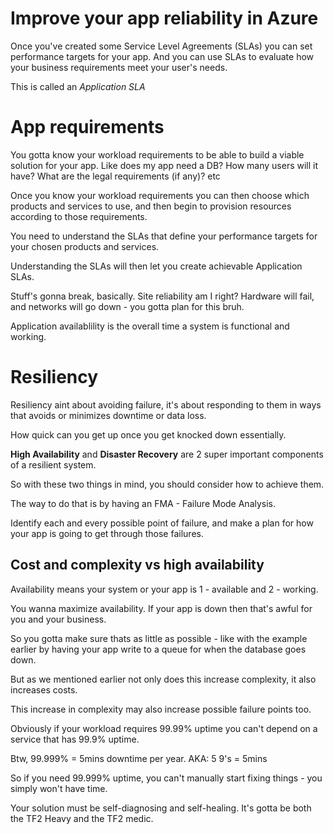 # Improve your app reliability in Azure

Once you've created some Service Level Agreements (SLAs) you can set performance targets for your app. And you can use SLAs to evaluate how your business requirements meet your user's needs.

This is called an _Application SLA_

# App requirements

You gotta know your workload requirements to be able to build a viable solution for your app. Like does my app need a DB? How many users will it have? What are the legal requirements (if any)? etc

Once you know your workload requirements you can then choose which products and services to use, and then begin to provision resources according to those requirements.

You need to understand the SLAs that define your performance targets for your chosen products and services.

Understanding the SLAs will then let you create achievable Application SLAs.

Stuff's gonna break, basically. Site reliability am I right? Hardware will fail, and networks will go down - you gotta plan for this bruh.

Application availablility is the overall time a system is functional and working.

# Resiliency

Resiliency aint about avoiding failure, it's about responding to them in ways that avoids or minimizes downtime or data loss.

How quick can you get up once you get knocked down essentially.

**High Availability** and **Disaster Recovery** are 2 super important components of a resilient system.

So with these two things in mind, you should consider how to achieve them.

The way to do that is by having an FMA - Failure Mode Analysis.

Identify each and every possible point of failure, and make a plan for how your app is going to get through those failures.

## Cost and complexity vs high availability

Availability means your system or your app is 1 - available and 2 - working.

You wanna maximize availability. If your app is down then that's awful for you and your business.

So you gotta make sure thats as little as possible - like with the example earlier by having your app write to a queue for when the database goes down.

But as we mentioned earlier not only does this increase complexity, it also increases costs.

This increase in complexity may also increase possible failure points too.

Obviously if your workload requires 99.99% uptime you can't depend on a service that has 99.9% uptime.

Btw, 99.999% = 5mins downtime per year. AKA: 5 9's = 5mins

So if you need 99.999% uptime, you can't manually start fixing things - you simply won't have time.

Your solution must be self-diagnosing and self-healing. It's gotta be both the TF2 Heavy and the TF2 medic.
